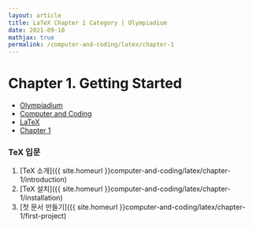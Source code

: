 ```yaml
---
layout: article
title: LaTeX Chapter 1 Category | Olympiadium
date: 2021-09-10
mathjax: true
permalink: /computer-and-coding/latex/chapter-1
---
```

# Chapter 1. Getting Started
<ul class="breadcrumb">
	<li><a href="{{ site.homeurl }}">Olympiadium</a></li> 
	<li><a href="{{ site.homeurl }}computer-and-coding/">Computer and Coding</a></li> 
	<li><a href="{{ site.homeurl }}computer-and-coding/latex/">LaTeX</a></li>
	<li><a href="{{ site.homeurl }}computer-and-coding/latex/chapter-1/">Chapter 1</a></li>
</ul>

### TeX 입문
1. [TeX 소개]({{ site.homeurl }}computer-and-coding/latex/chapter-1/introduction)
1. [TeX 설치]({{ site.homeurl }}computer-and-coding/latex/chapter-1/installation)
1. [첫 문서 만들기]({{ site.homeurl }}computer-and-coding/latex/chapter-1/first-project)